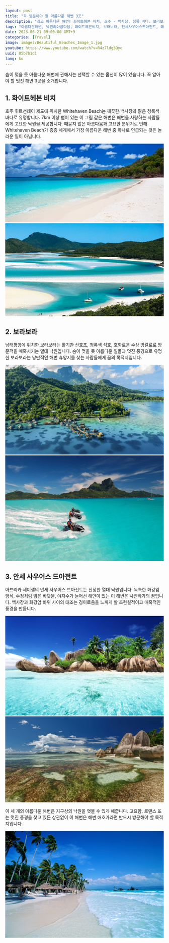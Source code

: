 ```yaml
---
layout: post
title: "꼭 방문해야 할 아름다운 해변 3곳"
description: "최고 아름다운 해변! 화이트헤븐 비치, 호주 - 백사장, 청록 바다. 보라보라, 남태평양 - 활기찬 산호초, 청록 석호. 안세 사우어스 드아전트, 아프리카 세이셸 - 화강암 암석, 맑은 바닷물, 야자수."
tags: "아름다운해변, 낙원의아름다움, 화이트헤븐비치, 보라보라, 안세사우어스드아전트, 해변휴양지"
date: 2023-06-21 09:00:00 GMT+9
categories: [Travel]
image: images/Beautiful_Beaches_Image_1.jpg
youtube: https://www.youtube.com/watch?v=R4z7ldg3Qyc
uuid: 05b7b1d1
lang: ko
---
```


숨이 멎을 듯 아름다운 해변에 관해서는 선택할 수 있는 옵션이 많이 있습니다. 꼭 알아야 할 멋진 해변 3곳을 소개합니다.


## 1. 화이트헤븐 비치
호주 휘트선데이 제도에 위치한 Whitehaven Beach는 깨끗한 백사장과 맑은 청록색 바다로 유명합니다. 7km 이상 뻗어 있는 이 그림 같은 해변은 해변을 사랑하는 사람들에게 고요한 낙원을 제공합니다. 때묻지 않은 아름다움과 고요한 분위기로 인해 Whitehaven Beach가 종종 세계에서 가장 아름다운 해변 중 하나로 언급되는 것은 놀라운 일이 아닙니다.

![화이트헤븐 비치](images/1._Whitehaven_Beach_Image_1.jpg)
![화이트헤븐 비치](images/1._Whitehaven_Beach_Image_2.jpg)


## 2. 보라보라
남태평양에 위치한 보라보라는 활기찬 산호초, 청록색 석호, 호화로운 수상 방갈로로 방문객을 매혹시키는 열대 낙원입니다. 숨이 멎을 듯 아름다운 일몰과 멋진 풍경으로 유명한 보라보라는 낭만적인 해변 휴양지를 찾는 사람들에게 꿈의 목적지입니다.

![보라보라](images/2._Bora_Bora_Image_1.jpg)
![보라보라](images/2._Bora_Bora_Image_2.jpg)


## 3. 안세 사우어스 드아전트
아프리카 세이셸의 안세 사우어스 드아전트는 진정한 열대 낙원입니다. 독특한 화강암 암석, 수정처럼 맑은 바닷물, 야자수가 늘어선 해안이 있는 이 해변은 사진작가의 꿈입니다. 백사장과 화강암 바위 사이의 대조는 경이로움을 느끼게 할 초현실적이고 매혹적인 풍경을 만듭니다.

![안세 사우어스 드아전트](images/3._Anse_Source_d'Argent_Image_1.jpg)
![안세 사우어스 드아전트](images/3._Anse_Source_d'Argent_Image_3.jpg)




이 세 개의 아름다운 해변은 지구상의 낙원을 엿볼 수 있게 해줍니다. 고요함, 로맨스 또는 멋진 풍경을 찾고 있든 상관없이 이 해변은 해변 애호가라면 반드시 방문해야 할 목적지입니다.

![아름다운 해변](images/Beautiful_Beaches_Image_2.jpg)